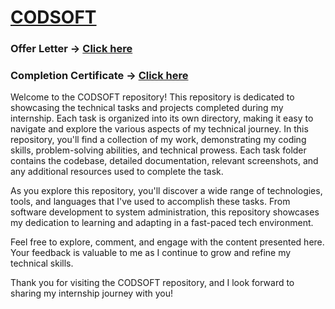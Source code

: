 # <a href="https://www.linkedin.com/company/codsoft/" target="blank" >CODSOFT</a>

### Offer Letter -> [Click here](https://www.linkedin.com/posts/harshdeepsingh-_codsoft-offer-letter-activity-7094791888754360321-WT8H?utm_source=share&utm_medium=member_desktop)
### Completion Certificate -> [Click here](https://www.linkedin.com/posts/harshdeepsingh-_codsoft-internship-completion-certificate-activity-7107543691568852992-cHc5?utm_source=share&utm_medium=member_desktop)


Welcome to the CODSOFT repository! This repository is dedicated to showcasing the technical tasks and projects completed during my internship. Each task is organized into its own directory, making it easy to navigate and explore the various aspects of my technical journey.
In this repository, you'll find a collection of my work, demonstrating my coding skills, problem-solving abilities, and technical prowess. Each task folder contains the codebase, detailed documentation, relevant screenshots, and any additional resources used to complete the task.

As you explore this repository, you'll discover a wide range of technologies, tools, and languages that I've used to accomplish these tasks. From software development to system administration, this repository showcases my dedication to learning and adapting in a fast-paced tech environment.

Feel free to explore, comment, and engage with the content presented here. Your feedback is valuable to me as I continue to grow and refine my technical skills.

Thank you for visiting the CODSOFT repository, and I look forward to sharing my internship journey with you!





